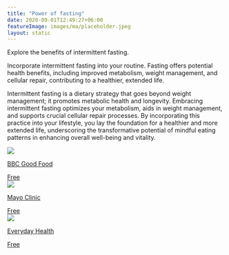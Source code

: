 ```yaml
---
title: "Power of fasting"
date: 2020-09-01T12:49:27+06:00
featureImage: images/ma/placeholder.jpeg
layout: static
---
```


Explore the benefits of intermittent fasting.

Incorporate intermittent fasting into your routine. Fasting offers potential health benefits, including improved metabolism, weight management, and cellular repair, contributing to a healthier, extended life.

Intermittent fasting is a dietary strategy that goes beyond weight management; it promotes metabolic health and longevity. Embracing intermittent fasting optimizes your metabolism, aids in weight management, and supports crucial cellular repair processes. By incorporating this practice into your lifestyle, you lay the foundation for a healthier and more extended life, underscoring the transformative potential of mindful eating patterns in enhancing overall well-being and vitality.

<a class="ma-link" href="https://www.bbcgoodfood.com/howto/guide/what-intermittent-fasting-diet"><div class="ma-card ma-card-Health"><div class="ma-icon"><img src ="/images/Icon-check - health - opacity.svg"/></div><div class="ma-name"><p>BBC Good Food</p></div><div class="ma-paid-text"><span>Free</span></div></div></a><a class="ma-link" href="https://www.mayoclinic.org/healthy-lifestyle/nutrition-and-healthy-eating/expert-answers/intermittent-fasting/faq-20441303"><div class="ma-card ma-card-Health"><div class="ma-icon"><img src ="/images/Icon-check - health - opacity.svg"/></div><div class="ma-name"><p>Mayo Clinic</p></div><div class="ma-paid-text"><span>Free</span></div></div></a><a class="ma-link" href="https://www.everydayhealth.com/diet-nutrition/diet/types-intermittent-fasting-which-best-you/"><div class="ma-card ma-card-Health"><div class="ma-icon"><img src ="/images/Icon-check - health - opacity.svg"/></div><div class="ma-name"><p>Everyday Health</p></div><div class="ma-paid-text"><span>Free</span></div></div></a>  

<br/><br/>






